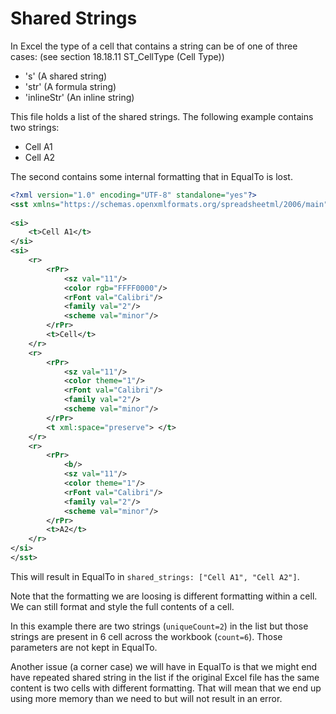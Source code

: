 Shared Strings
==============

In Excel the type of a cell that contains a string can be of one of three cases:
(see section 18.18.11 ST_CellType (Cell Type))

* 's' (A shared string)
* 'str' (A formula string)
* 'inlineStr' (An inline string)

This file holds a list of the shared strings. The following example contains two strings:

* Cell A1
* Cell A2

The second contains some internal formatting that in EqualTo is lost.

```xml
<?xml version="1.0" encoding="UTF-8" standalone="yes"?>
<sst xmlns="https://schemas.openxmlformats.org/spreadsheetml/2006/main" count="6" uniqueCount="2">
        
<si>
    <t>Cell A1</t>
</si>
<si>
    <r>
        <rPr>
            <sz val="11"/>
            <color rgb="FFFF0000"/>
            <rFont val="Calibri"/>
            <family val="2"/>
            <scheme val="minor"/>
        </rPr>
        <t>Cell</t>
    </r>
    <r>
        <rPr>
            <sz val="11"/>
            <color theme="1"/>
            <rFont val="Calibri"/>
            <family val="2"/>
            <scheme val="minor"/>
        </rPr>
        <t xml:space="preserve"> </t>
    </r>
    <r>
        <rPr>
            <b/>
            <sz val="11"/>
            <color theme="1"/>
            <rFont val="Calibri"/>
            <family val="2"/>
            <scheme val="minor"/>
        </rPr>
        <t>A2</t>
    </r>
</si>
</sst>
```

This will result in EqualTo in `shared_strings: ["Cell A1", "Cell A2"]`.

Note that the formatting we are loosing is different formatting within a cell. We can still format and style the full contents of a cell.

In this example there are two strings (`uniqueCount=2`) in the list but those strings are present in 6 cell across the workbook (`count=6`). Those parameters are not kept in EqualTo.

Another issue (a corner case) we will have in EqualTo is that we might end have repeated shared string in the list if the original Excel file has the same content is two cells with different formatting. That will mean that we end up using more memory than we need to but will not result in an error.